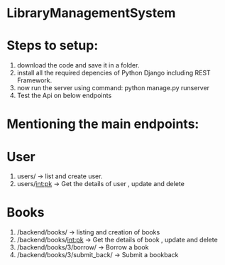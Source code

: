 # LibraryManagementSystem

# Steps to setup:
1. download the code and save it in a folder.
2. install all the required depencies of Python Django including REST Framework.
3. now run the server using command:
   python manage.py runserver
4. Test the Api on below endpoints

# Mentioning the main endpoints:

# User
1. users/ -> list and create user.
2. users/<int:pk> -> Get the details of user , update and delete

# Books
1. /backend/books/ -> listing and creation of books
2. /backend/books/<int:pk> -> Get the details of book , update and delete
3. /backend/books/3/borrow/ -> Borrow a book
4. /backend/books/3/submit_back/ -> Submit a bookback

